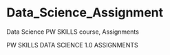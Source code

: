 # Data_Science_Assignment
Data Science PW SKILLS course, Assignments 

PW SKILLS DATA SCIENCE 1.0 ASSIGNMENTS 
